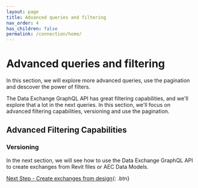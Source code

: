 ```yaml
---
layout: page
title: Advanced queries and filtering
nav_order: 4
has_children: false
permalink: /connection/home/
---
```


# Advanced queries and filtering

In this section, we will explore more advanced queries, use the pagination and descover the power of filters.

The Data Exchange GraphQL API has great filtering capabilities, and we'll explore that a lot in the next queries. In this section, we'll focus on advanced filtering capabilities, versioning and use the pagination.

## Advanced Filtering Capabilities



### Versioning




In the next section, we will see how to use the Data Exchange GraphQL API to create exchanges from Revit files or AEC Data Models.


[Next Step - Create exchanges from design](../../mutation/home/){: .btn}
